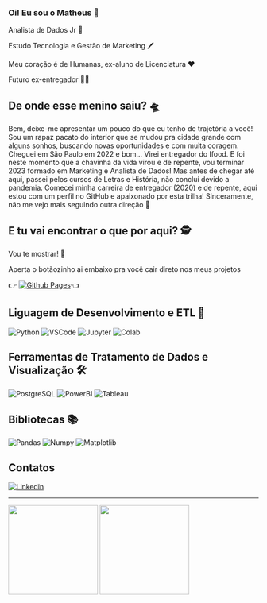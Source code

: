 ### Oi! Eu sou o Matheus 👋

Analista de Dados Jr 🎲

Estudo Tecnologia e Gestão de Marketing 🖊️

Meu coração é de Humanas, ex-aluno de Licenciatura ❤️

Futuro ex-entregador 🕺🏻

## De onde esse menino saiu? 🛸
Bem, deixe-me apresentar um pouco do que eu tenho de trajetória a você! 
Sou um rapaz pacato do interior que se mudou pra cidade grande com alguns sonhos, buscando novas oportunidades e com muita coragem. 
Cheguei em São Paulo em 2022 e bom... Virei entregador do Ifood. E foi neste momento que a chavinha da vida virou e de repente, vou terminar 2023 formado em Marketing e Analista de Dados! 
Mas antes de chegar até aqui, passei pelos cursos de Letras e História, não concluí devido a pandemia. Comecei minha carreira de entregador (2020) e de repente, aqui estou com um perfil no GitHub e apaixonado por esta trilha! Sinceramente, não me vejo mais seguindo outra direção 🙂

## E tu vai encontrar o que por aqui? 🕵️
Vou te mostrar! 🙂

Aperta o botãozinho ai embaixo pra você cair direto nos meus projetos     

  👉
[![Github Pages](https://img.shields.io/badge/github%20pages-121013?style=for-the-badge&logo=github&logoColor=white)](https://github.com/mathuscm?tab=repositories)👈

## Liguagem de Desenvolvimento e ETL 🧱

![Python](https://img.shields.io/badge/Python-FFD43B?style=for-the-badge&logo=python&logoColor=blue)
![VSCode](https://img.shields.io/badge/VSCode-0078D4?style=for-the-badge&logo=visual%20studio%20code&logoColor=white)
![Jupyter](https://img.shields.io/badge/Jupyter-F37626.svg?&style=for-the-badge&logo=Jupyter&logoColor=white)
![Colab](	https://img.shields.io/badge/Colab-F9AB00?style=for-the-badge&logo=googlecolab&color=525252)

## Ferramentas de Tratamento de Dados e Visualização 🛠️
![PostgreSQL](https://img.shields.io/badge/PostgreSQL-316192?style=for-the-badge&logo=postgresql&logoColor=white)
![PowerBI](https://img.shields.io/badge/PowerBI-F2C811?style=for-the-badge&logo=Power%20BI&logoColor=white)
![Tableau](https://img.shields.io/badge/Tableau-E97627?style=for-the-badge&logo=Tableau&logoColor=white)

## Bibliotecas 📚
![Pandas](https://img.shields.io/badge/Pandas-2C2D72?style=for-the-badge&logo=pandas&logoColor=white)
![Numpy](https://img.shields.io/badge/Numpy-777BB4?style=for-the-badge&logo=numpy&logoColor=white)
![Matplotlib](https://img.shields.io/badge/Matplotlib-%23ffffff.svg?style=for-the-badge&logo=Matplotlib&logoColor=black)

## Contatos
[![Linkedin](https://img.shields.io/badge/LinkedIn-0077B5?style=for-the-badge&logo=linkedin&logoColor=white)](https://www.linkedin.com/in/mscordaro/)

---

<div>

<img height="180em" src="https://github-readme-stats.vercel.app/api?username=mathuscm&show_icons=true&theme=tokyonight"/>
 <img height="180em" src="https://github-readme-stats.vercel.app/api/top-langs/?username=mathuscm&layout=compact&theme=tokyonight"/>
  
</div>

